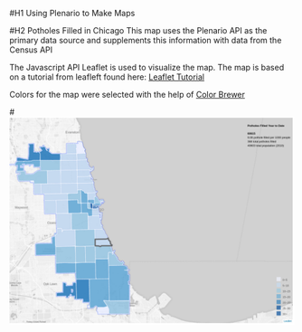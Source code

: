 #H1  Using Plenario to Make Maps

#H2 Potholes Filled in Chicago
This map uses the Plenario API as the primary data source and supplements this information with data from the Census API

The Javascript API Leaflet is used to visualize the map. The map is based on a tutorial from leafleft found here: [Leaflet Tutorial](http://leafletjs.com/examples/choropleth/)

Colors for the map were selected with the help of [Color Brewer](http://colorbrewer2.org/#type=sequential&scheme=Blues&n=6)

#![Map of Potholes Filled](pothole_static.png)
